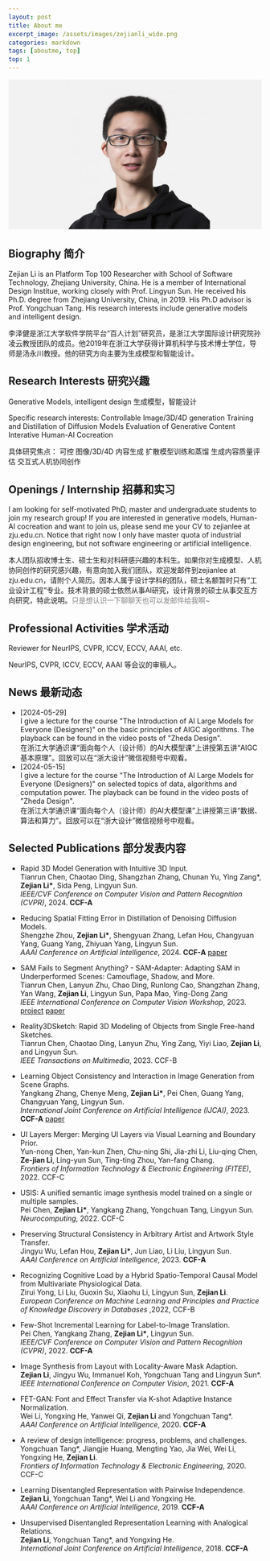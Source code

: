 ```yaml
---
layout: post
title: About me
excerpt_image: /assets/images/zejianli_wide.png
categories: markdown
tags: [aboutme, top]
top: 1
---
```


![banner](/assets/images/zejianli_wide.png)


## Biography 简介

Zejian Li is an Platform Top 100 Researcher with School of Software Technology, Zhejiang University, China. He is a member of International Design Institue, working closely with Prof. Lingyun Sun. He received his Ph.D. degree from Zhejiang University, China, in 2019. His Ph.D advisor is Prof. Yongchuan Tang. His research interests include generative models and intelligent design.

李泽健是浙江大学软件学院平台“百人计划”研究员，是浙江大学国际设计研究院孙凌云教授团队的成员。他2019年在浙江大学获得计算机科学与技术博士学位，导师是汤永川教授。他的研究方向主要为生成模型和智能设计。


## Research Interests 研究兴趣

Generative Models, intelligent design
生成模型，智能设计

Specific research interests:
    Controllable Image/3D/4D generation
    Training and Distillation of Diffusion Models
    Evaluation of Generative Content
    Interative Human-AI Cocreation

具体研究焦点：
    可控 图像/3D/4D 内容生成
    扩散模型训练和蒸馏
    生成内容质量评估
    交互式人机协同创作


## Openings / Internship  招募和实习

I am looking for self-motivated PhD, master and undergraduate students to join my research group! If you are interested in generative models, Human-AI cocreation and want to join us, please send me your CV to zejianlee at zju.edu.cn. Notice that right now I only have master quota of industrial design engineering, but not software engineering or artificial intelligence. 

本人团队招收博士生、硕士生和对科研感兴趣的本科生。如果你对生成模型、人机协同创作的研究感兴趣，有意向加入我们团队，欢迎发邮件到zejianlee at zju.edu.cn，请附个人简历。因本人属于设计学科的团队，硕士名额暂时只有“工业设计工程”专业。技术背景的硕士依然从事AI研究，设计背景的硕士从事交互方向研究，特此说明。<span style="color:grey;">只是想认识一下聊聊天也可以发邮件给我啊~</span>


## Professional Activities 学术活动

Reviewer for NeurIPS, CVPR, ICCV, ECCV, AAAI, etc.

NeurIPS, CVPR, ICCV, ECCV, AAAI 等会议的审稿人。

## News 最新动态
* [2024-05-29] <br>
I give a lecture for the course "The Introduction of AI Large Models for Everyone (Designers)" on the basic principles of AIGC algorithms. The playback can be found in the video posts of "Zheda Design". <br>
在浙江大学通识课“面向每个人（设计师）的AI大模型课”上讲授第五讲“AIGC基本原理”。回放可以在“浙大设计”微信视频号中观看。
* [2024-05-15] <br>
I give a lecture for the course "The Introduction of AI Large Models for Everyone (Designers)" on selected topics of data, algorithms and computation power. The playback can be found in the video posts of "Zheda Design". <br>
在浙江大学通识课“面向每个人（设计师）的AI大模型课”上讲授第三讲“数据、算法和算力”。回放可以在“浙大设计”微信视频号中观看。


## Selected Publications 部分发表内容

- Rapid 3D Model Generation with Intuitive 3D Input.<br>
Tianrun Chen, Chaotao Ding, Shangzhan Zhang, Chunan Yu, Ying Zang\*, **Zejian Li\***, Sida Peng, Lingyun Sun.<br>
*IEEE/CVF Conference on Computer Vision and Pattern Recognition (CVPR)*, 2024. **CCF-A**

- Reducing Spatial Fitting Error in Distillation of Denoising Diffusion Models.<br>
Shengzhe Zhou, **Zejian Li\***, Shengyuan Zhang, Lefan Hou, Changyuan Yang, Guang Yang, Zhiyuan Yang, Lingyun Sun.<br>
*AAAI Conference on Artificial Intelligence*, 2024. **CCF-A** 
[paper](https://ojs.aaai.org/index.php/AAAI/article/view/28602/29171)

- SAM Fails to Segment Anything? - SAM-Adapter: Adapting SAM in Underperformed Scenes: Camouflage, Shadow, and More.<br>
Tianrun Chen, Lanyun Zhu, Chao Ding, Runlong Cao, Shangzhan Zhang, Yan Wang, **Zejian Li**, Lingyun Sun, Papa Mao, Ying-Dong Zang<br>
*IEEE International Conference on Computer Vision Workshop*, 2023. 
[project](https://tianrun-chen.github.io/SAM-Adaptor/) [paper](https://arxiv.org/abs/2304.09148)

- Reality3DSketch: Rapid 3D Modeling of Objects from Single Free-hand Sketches. <br>
Tianrun Chen, Chaotao Ding, Lanyun Zhu, Ying Zang, Yiyi Liao, **Zejian Li**, and Lingyun Sun.<br>
*IEEE Transactions on Multimedia*, 2023. CCF-B

- Learning Object Consistency and Interaction in Image Generation from Scene Graphs.<br>
Yangkang Zhang, Chenye Meng, **Zejian Li\***, Pei Chen, Guang Yang, Changyuan Yang, Lingyun Sun. <br>
*International Joint Conference on Artificial Intelligence (IJCAI)*, 2023. **CCF-A**
[paper](https://www.ijcai.org/proceedings/2023/192)

- UI Layers Merger: Merging UI Layers via Visual Learning and Boundary Prior.<br>
Yun-nong Chen, Yan-kun Zhen, Chu-ning Shi, Jia-zhi Li, Liu-qing Chen, **Ze-jian Li**, Ling-yun Sun, Ting-ting Zhou, Yan-fang Chang. <br>
*Frontiers of Information Technology & Electronic Engineering (FITEE)*, 2022. CCF-C

- USIS: A unified semantic image synthesis model trained on a single or multiple samples.<br>
Pei Chen, **Zejian Li\***, Yangkang Zhang, Yongchuan Tang, Lingyun Sun. <br>
*Neurocomputing*, 2022. CCF-C

- Preserving Structural Consistency in Arbitrary Artist and Artwork Style Transfer.<br>
Jingyu Wu, Lefan Hou, **Zejian Li\***, Jun Liao, Li Liu, Lingyun Sun.<br>
*AAAI Conference on Artificial Intelligence*, 2023. **CCF-A**

- Recognizing Cognitive Load by a Hybrid Spatio-Temporal Causal Model from Multivariate Physiological Data.<br>
Zirui Yong, Li Liu, Guoxin Su, Xiaohu Li, Lingyun Sun, **Zejian Li**. <br>
*European Conference on Machine Learning and Principles and Practice of Knowledge Discovery in Databases* ,2022, CCF-B

- Few-Shot Incremental Learning for Label-to-Image Translation. <br>
Pei Chen, Yangkang Zhang, **Zejian Li\***, Lingyun Sun. <br>
*IEEE/CVF Conference on Computer Vision and Pattern Recognition (CVPR)*, 2022.  **CCF-A**

- Image Synthesis from Layout with Locality-Aware Mask Adaption. <br>
**Zejian Li**, Jingyu Wu, Immanuel Koh, Yongchuan Tang and Lingyun Sun*. <br>
*IEEE International Conference on Computer Vision*, 2021.  **CCF-A**

- FET-GAN: Font and Effect Transfer via K-shot Adaptive Instance Normalization. <br>
Wei Li, Yongxing He, Yanwei Qi, **Zejian Li** and Yongchuan Tang*. <br>
*AAAI Conference on Artificial Intelligence*, 2020. **CCF-A**

- A review of design intelligence: progress, problems, and challenges.<br>
Yongchuan Tang\*, Jiangjie Huang, Mengting Yao, Jia Wei, Wei Li, Yongxing He, **Zejian Li**. <br>
*Frontiers of Information Technology & Electronic Engineering*, 2020. CCF-C

- Learning Disentangled Representation with Pairwise Independence. <br>
**Zejian Li**, Yongchuan Tang\*, Wei Li and Yongxing He. <br>
*AAAI Conference on Artificial Intelligence*, 2019. **CCF-A**

- Unsupervised Disentangled Representation Learning with Analogical Relations.  <br>
**Zejian Li**, Yongchuan Tang\*, and Yongxing He. <br>
*International Joint Conference on Artificial Intelligence*, 2018. **CCF-A**

<!-- 

## 
Paragraphs are separated by a blank line.

2nd paragraph. *Italic*, **bold**, and `monospace`. Itemized lists
look like:

  * this one
  * that one
  * the other one

Note that --- not considering the asterisk --- the actual text
content starts at 4-columns in.

> Block quotes are
> written like so.
>
> They can span multiple paragraphs,
> if you like.

Use 3 dashes for an em-dash. Use 2 dashes for ranges (ex., "it's all
in chapters 12--14"). Three dots ... will be converted to an ellipsis.
Unicode is supported. ☺



An h2 header
------------

Here's a numbered list:

 1. first item
 2. second item
 3. third item

Note again how the actual text starts at 4 columns in (4 characters
from the left side). Here's a code sample:

    # Let me re-iterate ...
    for i in 1 .. 10 { do-something(i) }

As you probably guessed, indented 4 spaces. By the way, instead of
indenting the block, you can use delimited blocks, if you like:

~~~
define foobar() {
    print "Welcome to flavor country!";
}
~~~

(which makes copying & pasting easier). You can optionally mark the
delimited block for Pandoc to syntax highlight it:

~~~python
import time
# Quick, count to ten!
for i in range(10):
    # (but not *too* quick)
    time.sleep(0.5)
    print(i)
~~~



### An h3 header ###

Now a nested list:

 1. First, get these ingredients:

      * carrots
      * celery
      * lentils

 2. Boil some water.

 3. Dump everything in the pot and follow
    this algorithm:

        find wooden spoon
        uncover pot
        stir
        cover pot
        balance wooden spoon precariously on pot handle
        wait 10 minutes
        goto first step (or shut off burner when done)

    Do not bump wooden spoon or it will fall.

Notice again how text always lines up on 4-space indents (including
that last line which continues item 3 above).

Here's a link to [a website](http://foo.bar), to a [local
doc](local-doc.html), and to a [section heading in the current
doc](#an-h2-header). Here's a footnote [^1].

[^1]: Some footnote text.

Tables can look like this:

Name           Size  Material      Color
------------- -----  ------------  ------------
All Business      9  leather       brown
Roundabout       10  hemp canvas   natural
Cinderella       11  glass         transparent

Table: Shoes sizes, materials, and colors.

(The above is the caption for the table.) Pandoc also supports
multi-line tables:

--------  -----------------------
Keyword   Text
--------  -----------------------
red       Sunsets, apples, and
          other red or reddish
          things.

green     Leaves, grass, frogs
          and other things it's
          not easy being.
--------  -----------------------

A horizontal rule follows.

***

Here's a definition list:

apples
  : Good for making applesauce.

oranges
  : Citrus!

tomatoes
  : There's no "e" in tomatoe.

Again, text is indented 4 spaces. (Put a blank line between each
term and  its definition to spread things out more.)

Here's a "line block" (note how whitespace is honored):

| Line one
|   Line too
| Line tree

and images can be specified like so:

Inline math equation: $\omega = d\phi / dt$. Display
math should get its own line like so:

$$I = \int \rho R^{2} dV$$

And note that you can backslash-escape any punctuation characters
which you wish to be displayed literally, ex.: \`foo\`, \*bar\*, etc. -->
